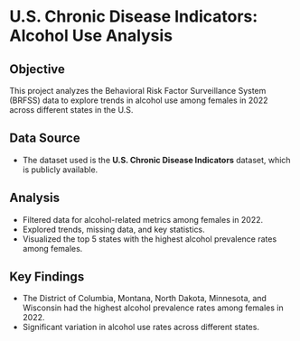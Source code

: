 # U.S. Chronic Disease Indicators: Alcohol Use Analysis

## Objective
This project analyzes the Behavioral Risk Factor Surveillance System (BRFSS) data to explore trends in alcohol use among females in 2022 across different states in the U.S.

## Data Source
- The dataset used is the **U.S. Chronic Disease Indicators** dataset, which is publicly available.

## Analysis
- Filtered data for alcohol-related metrics among females in 2022.
- Explored trends, missing data, and key statistics.
- Visualized the top 5 states with the highest alcohol prevalence rates among females.

## Key Findings
- The District of Columbia, Montana, North Dakota, Minnesota, and Wisconsin had the highest alcohol prevalence rates among females in 2022.
- Significant variation in alcohol use rates across different states.

